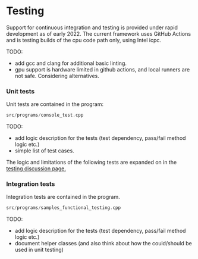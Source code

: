 # **Testing**

Support for continuous integration and testing is provided under rapid development as of early 2022. The current framework uses GitHub Actions and is testing builds of the cpu code path only, using Intel icpc.

TODO: 
- add gcc and clang for additional basic linting.
- gpu support is hardware limited in github actions, and local runners are not safe. Considering alternatives.


### Unit tests

Unit tests are contained in the program:
```c++
src/programs/console_test.cpp
```

TODO:
- add logic description for the tests (test dependency, pass/fail method logic etc.)
- simple list of test cases.


The logic and limitations of the following tests are expanded on in the [testing discussion page.](../discussions/testing.md)



### Integration tests

Integration tests are contained in the program.
```c++
src/programs/samples_functional_testing.cpp
```

TODO:
- add logic description for the tests (test dependency, pass/fail method logic etc.)
- document helper classes (and also think about how the could/should be used in unit testing)

